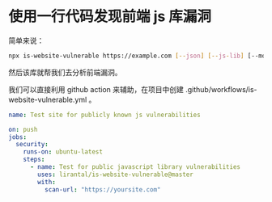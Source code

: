 # 使用一行代码发现前端 js 库漏洞

简单来说：

```bash
npx is-website-vulnerable https://example.com [--json] [--js-lib] [--mobile | --desktop] [--chromePath] [--cookie] [--token]
```

然后该库就帮我们去分析前端漏洞。

我们可以直接利用 github action 来辅助，在项目中创建 .github/workflows/is-website-vulnerable.yml 。

```yml
name: Test site for publicly known js vulnerabilities

on: push
jobs:
  security:
    runs-on: ubuntu-latest
    steps:
      - name: Test for public javascript library vulnerabilities 
        uses: lirantal/is-website-vulnerable@master
        with:
          scan-url: "https://yoursite.com"
```